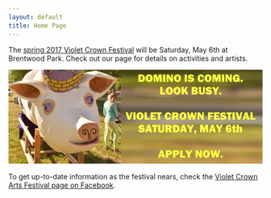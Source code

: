 ```yaml
---
layout: default
title: Home Page
---
```


The <a href="vcf_2017.html">spring 2017 Violet Crown Festival</a> will be Saturday, May 6th at Brentwood Park.
Check out our page for details on activities and artists.

<a href="vcf_apply.html"><img src="img/DominoIsComing.jpg" class="img-responsive img-rounded"></a>

To get up-to-date information as the festival nears, check the [Violet Crown Arts Festival page on Facebook](https://www.facebook.com/events/102067300252996/).
